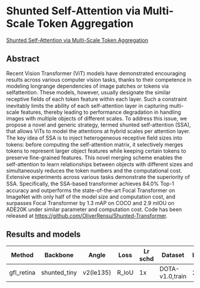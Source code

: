 # Shunted Self-Attention via Multi-Scale Token Aggregation

[Shunted Self-Attention via Multi-Scale Token Aggregation](http://arxiv.org/abs/2111.15193)

## Abstract

Recent Vision Transformer (ViT) models have demonstrated encouraging results across various computer vision tasks, thanks to their competence in modeling longrange dependencies of image patches or tokens via selfattention. These models, however, usually designate the similar receptive ﬁelds of each token feature within each layer. Such a constraint inevitably limits the ability of each self-attention layer in capturing multi-scale features, thereby leading to performance degradation in handling images with multiple objects of different scales. To address this issue, we propose a novel and generic strategy, termed shunted self-attention (SSA), that allows ViTs to model the attentions at hybrid scales per attention layer. The key idea of SSA is to inject heterogeneous receptive ﬁeld sizes into tokens: before computing the self-attention matrix, it selectively merges tokens to represent larger object features while keeping certain tokens to preserve ﬁne-grained features. This novel merging scheme enables the self-attention to learn relationships between objects with different sizes and simultaneously reduces the token numbers and the computational cost. Extensive experiments across various tasks demonstrate the superiority of SSA. Speciﬁcally, the SSA-based transformer achieves 84.0% Top-1 accuracy and outperforms the state-of-the-art Focal Transformer on ImageNet with only half of the model size and computation cost, and surpasses Focal Transformer by 1.3 mAP on COCO and 2.9 mIOU on ADE20K under similar parameter and computation cost. Code has been released at https://github.com/OliverRensu/Shunted-Transformer.

## Results and models

| Method     | Backbone     | Angle     | Loss  | Lr schd | Dataset         | bs   | preprocess    | $AP_{0.5}$ | $AP_{0.75}$ | $mAP$ |
| ---------- |--------------| --------- | ----- | ------- | --------------- | ---- | ------------- | ---------- | ----------- | ----- |
| gfl_retina | shunted_tiny | v2(le135) | R_IoU | 1x      | DOTA-v1.0,train | 2    | 1024x1024,512 | 68.50      | 39.75       | 39.69 |

